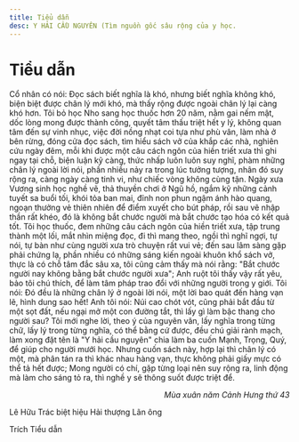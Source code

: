 ```yaml
---
title: Tiểu dẫn
desc: Y HẢI CẦU NGUYÊN (Tìm nguồn gốc sâu rộng của y học.
---
```


# Tiểu dẫn

Cổ nhân có nói: Đọc sách biết nghĩa là khó, nhưng biết nghĩa không khó, biện biệt được chân lý mới khó, mà thấy rộng được ngoài chân lý lại càng khó hơn. Tôi bỏ học Nho sang học thuốc hơn 20 năm, nằm gai nếm mật, dốc lòng mong được thành công, quyết tâm thấu triệt hết y lý, không quan tâm đến sự vinh nhục, việc đời nồng nhạt coi tựa như phù vân, làm nhà ở bên rừng, đóng cửa đọc sách, tìm hiểu sách vở của khắp các nhà, nghiên cứu ngày đêm, mỗi khi được một câu cách ngôn của hiền triết xưa thì ghi ngay tại chỗ, biện luận kỹ càng, thức nhấp luôn luôn suy nghĩ, phàm những chân lý ngoài lời nói, phần nhiều nảy ra trong lúc tưởng tượng, nhân đó suy rộng ra, càng ngày càng tinh vi, như chiếc vòng không cùng tận. Ngày xưa Vương sinh học nghề vẽ, thả thuyền chơi ở Ngũ hồ, ngắm kỹ những cảnh tuyết sa buổi tối, khói tỏa ban mai, đỉnh non phun ngậm ánh hào quang, ngoạn thưởng vẻ thiên nhiên để điểm xuyết cho bút pháp, rồi sau vẽ nhập thần rất khéo, đó là không bắt chước người mà bắt chước tạo hóa có kết quả tốt. Tôi học thuốc, đem những câu cách ngôn của hiền triết xưa, tập trung thành một lối, mắt nhìn miệng đọc, đi thì mang theo, ngồi thì nghĩ ngợi, tự nói, tự bàn như cùng người xưa trò chuyện rất vui vẻ; đến sau lâm sàng gặp phải chứng lạ, phần nhiều có những sáng kiến ngoài khuôn khổ sách vở, thực là có chỗ tâm đắc sâu xa, tôi cũng cảm thấy mà nói rằng: "Bắt chước người nay không bằng bắt chước người xưa"; Anh ruột tôi thấy vậy rất yêu, bảo tôi chú thích, để làm tâm pháp trao đổi với những người trong y giới. Tôi nói: Đó đều là những chân lý ở ngoài lời nói, một lời bao quát đến hàng vạn lẽ, hình dung sao hết! Anh tôi nói: Núi cao chót vót, cũng phải bắt đầu từ một sọt đất, nếu ngại mở một con đường tắt, thì lấy gì làm bậc thang cho người sau? Tôi mới nghe lời, theo ý của nguyên văn, lấy nghĩa trong từng chữ, lấy lý trong từng nghĩa, có thể bằng cứ được, đều chú giải rành mạch, làm xong đặt tên là "Y hải cầu nguyên" chia làm ba cuốn Mạnh, Trọng, Quý, để giúp cho người mưới học. Nhưng cuốn sách này, hợp lại thì chân lý có một, mà phân tán ra thì khác nhau hàng vạn, thực không phải giấy mực có thể tả hết được; Mong người có chí, gặp từng loại nên suy rộng ra, linh động mà làm cho sáng tỏ ra, thì nghề y sẽ thông suốt được triệt để.

<p style='text-align: right; font-style:italic' > Mùa xuân năm Cảnh Hưng thứ 43

Lê Hữu Trác biệt hiệu Hải thượng Lãn ông 

Trích Tiểu dẫn
</p>


